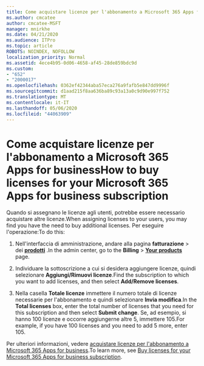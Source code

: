 ```yaml
---
title: Come acquistare licenze per l'abbonamento a Microsoft 365 Apps for business
ms.author: cmcatee
author: cmcatee-MSFT
manager: mnirkhe
ms.date: 04/21/2020
ms.audience: ITPro
ms.topic: article
ROBOTS: NOINDEX, NOFOLLOW
localization_priority: Normal
ms.assetid: 4ece4b95-0d06-4658-af45-28de859bdc9d
ms.custom:
- "652"
- "2000017"
ms.openlocfilehash: 0362ef42344aba57eca276a9fafb5e847dd9996f
ms.sourcegitcommit: d1aad215f8aa636ba89c93a13a0c9d90e997f752
ms.translationtype: MT
ms.contentlocale: it-IT
ms.lasthandoff: 05/06/2020
ms.locfileid: "44063909"
---
```

# <a name="how-to-buy-licenses-for-your-microsoft-365-apps-for-business-subscription"></a><span data-ttu-id="154ab-102">Come acquistare licenze per l'abbonamento a Microsoft 365 Apps for business</span><span class="sxs-lookup"><span data-stu-id="154ab-102">How to buy licenses for your Microsoft 365 Apps for business subscription</span></span>

<span data-ttu-id="154ab-103">Quando si assegnano le licenze agli utenti, potrebbe essere necessario acquistare altre licenze.</span><span class="sxs-lookup"><span data-stu-id="154ab-103">When assigning licenses to your users, you may find you have the need to buy additional licenses.</span></span> <span data-ttu-id="154ab-104">Per eseguire l'operazione:</span><span class="sxs-lookup"><span data-stu-id="154ab-104">To do this:</span></span>
  
1. <span data-ttu-id="154ab-105">Nell'interfaccia di amministrazione, andare alla pagina **fatturazione** \> dei **[prodotti](https://go.microsoft.com/fwlink/p/?linkid=842054)** .</span><span class="sxs-lookup"><span data-stu-id="154ab-105">In the admin center, go to the **Billing** \> **[Your products](https://go.microsoft.com/fwlink/p/?linkid=842054)** page.</span></span>

2. <span data-ttu-id="154ab-106">Individuare la sottoscrizione a cui si desidera aggiungere licenze, quindi selezionare **Aggiungi/Rimuovi licenze**.</span><span class="sxs-lookup"><span data-stu-id="154ab-106">Find the subscription to which you want to add licenses, and then select **Add/Remove licenses**.</span></span>

3. <span data-ttu-id="154ab-107">Nella casella **Totale licenze** immettere il numero totale di licenze necessarie per l'abbonamento e quindi selezionare **Invia modifica**.</span><span class="sxs-lookup"><span data-stu-id="154ab-107">In the **Total licenses** box, enter the total number of licenses that you need for this subscription and then select **Submit change**.</span></span> <span data-ttu-id="154ab-108">Se, ad esempio, si hanno 100 licenze e occorre aggiungerne altre 5, immettere 105.</span><span class="sxs-lookup"><span data-stu-id="154ab-108">For example, if you have 100 licenses and you need to add 5 more, enter 105.</span></span>

<span data-ttu-id="154ab-109">Per ulteriori informazioni, vedere [acquistare licenze per l'abbonamento a Microsoft 365 Apps for business](https://docs.microsoft.com/office365/admin/subscriptions-and-billing/buy-licenses).</span><span class="sxs-lookup"><span data-stu-id="154ab-109">To learn more, see [Buy licenses for your Microsoft 365 Apps for business subscription](https://docs.microsoft.com/office365/admin/subscriptions-and-billing/buy-licenses).</span></span>
